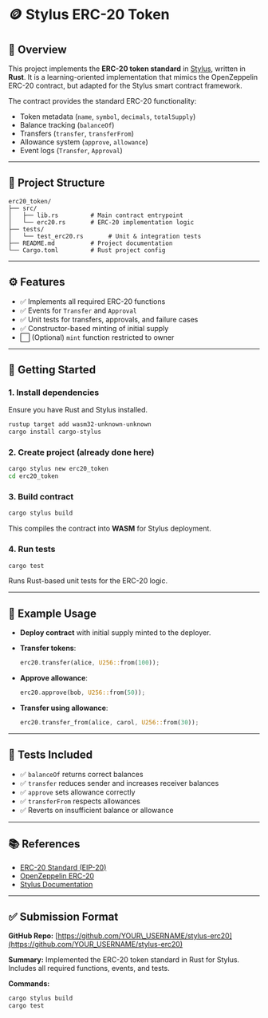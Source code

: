 # 🪙 Stylus ERC-20 Token

## 📖 Overview

This project implements the **ERC-20 token standard** in [Stylus](https://docs.arbitrum.io/stylus), written in **Rust**. It is a learning-oriented implementation that mimics the OpenZeppelin ERC-20 contract, but adapted for the Stylus smart contract framework.

The contract provides the standard ERC-20 functionality:

* Token metadata (`name`, `symbol`, `decimals`, `totalSupply`)
* Balance tracking (`balanceOf`)
* Transfers (`transfer`, `transferFrom`)
* Allowance system (`approve`, `allowance`)
* Event logs (`Transfer`, `Approval`)

---

## 📂 Project Structure

```
erc20_token/
├── src/
│   ├── lib.rs         # Main contract entrypoint
│   └── erc20.rs       # ERC-20 implementation logic
├── tests/
│   └── test_erc20.rs       # Unit & integration tests
├── README.md          # Project documentation
└── Cargo.toml         # Rust project config
```

---

## ⚙️ Features

* ✅ Implements all required ERC-20 functions
* ✅ Events for `Transfer` and `Approval`
* ✅ Unit tests for transfers, approvals, and failure cases
* ✅ Constructor-based minting of initial supply
* ⬜ (Optional) `mint` function restricted to owner

---

## 🚀 Getting Started

### 1. Install dependencies

Ensure you have Rust and Stylus installed.

```bash
rustup target add wasm32-unknown-unknown
cargo install cargo-stylus
```

### 2. Create project (already done here)

```bash
cargo stylus new erc20_token
cd erc20_token
```

### 3. Build contract

```bash
cargo stylus build
```

This compiles the contract into **WASM** for Stylus deployment.

### 4. Run tests

```bash
cargo test
```

Runs Rust-based unit tests for the ERC-20 logic.

---

## 📜 Example Usage

* **Deploy contract** with initial supply minted to the deployer.
* **Transfer tokens**:

  ```rust
  erc20.transfer(alice, U256::from(100));
  ```
* **Approve allowance**:

  ```rust
  erc20.approve(bob, U256::from(50));
  ```
* **Transfer using allowance**:

  ```rust
  erc20.transfer_from(alice, carol, U256::from(30));
  ```

---

## 🧪 Tests Included

* ✅ `balanceOf` returns correct balances
* ✅ `transfer` reduces sender and increases receiver balances
* ✅ `approve` sets allowance correctly
* ✅ `transferFrom` respects allowances
* ✅ Reverts on insufficient balance or allowance

---

## 📚 References

* [ERC-20 Standard (EIP-20)](https://eips.ethereum.org/EIPS/eip-20)
* [OpenZeppelin ERC-20](https://github.com/OpenZeppelin/openzeppelin-contracts/blob/master/contracts/token/ERC20/ERC20.sol)
* [Stylus Documentation](https://docs.arbitrum.io/stylus)

---

## ✅ Submission Format

**GitHub Repo:** [https://github.com/YOUR\_USERNAME/stylus-erc20](https://github.com/YOUR_USERNAME/stylus-erc20)

**Summary:**
Implemented the ERC-20 token standard in Rust for Stylus. Includes all required functions, events, and tests.

**Commands:**

```bash
cargo stylus build
cargo test
```
